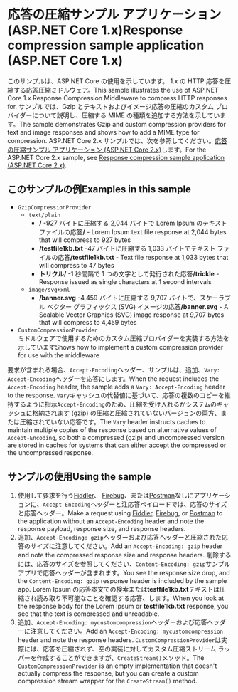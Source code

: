 # <a name="response-compression-sample-application-aspnet-core-1x"></a><span data-ttu-id="40776-101">応答の圧縮サンプル アプリケーション (ASP.NET Core 1.x)</span><span class="sxs-lookup"><span data-stu-id="40776-101">Response compression sample application (ASP.NET Core 1.x)</span></span>

<span data-ttu-id="40776-102">このサンプルは、ASP.NET Core の使用を示しています。 1.x の HTTP 応答を圧縮する応答圧縮ミドルウェア。</span><span class="sxs-lookup"><span data-stu-id="40776-102">This sample illustrates the use of ASP.NET Core 1.x Response Compression Middleware to compress HTTP responses for.</span></span> <span data-ttu-id="40776-103">サンプルでは、Gzip とテキストおよびイメージ応答の圧縮のカスタム プロバイダーについて説明し、圧縮する MIME の種類を追加する方法を示しています。</span><span class="sxs-lookup"><span data-stu-id="40776-103">The sample demonstrates Gzip and custom compression providers for text and image responses and shows how to add a MIME type for compression.</span></span> <span data-ttu-id="40776-104">ASP.NET Core 2.x サンプルでは、次を参照してください。[応答の圧縮サンプル アプリケーション (ASP.NET Core 2.x)](https://github.com/aspnet/Docs/tree/master/aspnetcore/performance/response-compression/samples/2.x)します。</span><span class="sxs-lookup"><span data-stu-id="40776-104">For the ASP.NET Core 2.x sample, see [Response compression sample application (ASP.NET Core 2.x)](https://github.com/aspnet/Docs/tree/master/aspnetcore/performance/response-compression/samples/2.x).</span></span>

## <a name="examples-in-this-sample"></a><span data-ttu-id="40776-105">このサンプルの例</span><span class="sxs-lookup"><span data-stu-id="40776-105">Examples in this sample</span></span>

* `GzipCompressionProvider`
  * `text/plain`
    * <span data-ttu-id="40776-106">**/** -927 バイトに圧縮する 2,044 バイトで Lorem Ipsum のテキスト ファイルの応答</span><span class="sxs-lookup"><span data-stu-id="40776-106">**/** - Lorem Ipsum text file response at 2,044 bytes that will compress to 927 bytes</span></span>
    * <span data-ttu-id="40776-107">**/testfile1kb.txt** -47 バイトに圧縮する 1,033 バイトでテキスト ファイルの応答</span><span class="sxs-lookup"><span data-stu-id="40776-107">**/testfile1kb.txt** - Text file response at 1,033 bytes that will compress to 47 bytes</span></span>
    * <span data-ttu-id="40776-108">**トリクル/** -1 秒間隔で 1 つの文字として発行された応答</span><span class="sxs-lookup"><span data-stu-id="40776-108">**/trickle** - Response issued as single characters at 1 second intervals</span></span>
  * `image/svg+xml`
    * <span data-ttu-id="40776-109">**/banner.svg** -4,459 バイトに圧縮する 9,707 バイトで、スケーラブル ベクター グラフィックス (SVG) イメージの応答</span><span class="sxs-lookup"><span data-stu-id="40776-109">**/banner.svg** - A Scalable Vector Graphics (SVG) image response at 9,707 bytes that will compress to 4,459 bytes</span></span>
* `CustomCompressionProvider`<br><span data-ttu-id="40776-110">ミドルウェアで使用するためのカスタム圧縮プロバイダーを実装する方法を示しています</span><span class="sxs-lookup"><span data-stu-id="40776-110">Shows how to implement a custom compression provider for use with the middleware</span></span>

<span data-ttu-id="40776-111">要求が含まれる場合、`Accept-Encoding`ヘッダー、サンプルは、追加、`Vary: Accept-Encoding`ヘッダーを応答にします。</span><span class="sxs-lookup"><span data-stu-id="40776-111">When the request includes the `Accept-Encoding` header, the sample adds a `Vary: Accept-Encoding` header to the response.</span></span> <span data-ttu-id="40776-112">`Vary`キャッシュの代替値に基づいて、応答の複数のコピーを維持するように指示`Accept-Encoding`のため、圧縮を受け入れるかシステムのキャッシュに格納されます (gzip) の圧縮と圧縮されていないバージョンの両方、または圧縮されていない応答です。</span><span class="sxs-lookup"><span data-stu-id="40776-112">The `Vary` header instructs caches to maintain multiple copies of the response based on alternative values of `Accept-Encoding`, so both a compressed (gzip) and uncompressed version are stored in caches for systems that can either accept the compressed or the uncompressed response.</span></span>

## <a name="using-the-sample"></a><span data-ttu-id="40776-113">サンプルの使用</span><span class="sxs-lookup"><span data-stu-id="40776-113">Using the sample</span></span>

1. <span data-ttu-id="40776-114">使用して要求を行う[Fiddler](http://www.telerik.com/fiddler)、 [Firebug](http://getfirebug.com/)、または[Postman](https://www.getpostman.com/)なしにアプリケーションに、`Accept-Encoding`ヘッダーと注応答ペイロードでは、応答のサイズと応答ヘッダー。</span><span class="sxs-lookup"><span data-stu-id="40776-114">Make a request using [Fiddler](http://www.telerik.com/fiddler), [Firebug](http://getfirebug.com/), or [Postman](https://www.getpostman.com/) to the application without an `Accept-Encoding` header and note the response payload, response size, and response headers.</span></span>
1. <span data-ttu-id="40776-115">追加、`Accept-Encoding: gzip`ヘッダーおよび応答ヘッダーと圧縮された応答のサイズに注意してください。</span><span class="sxs-lookup"><span data-stu-id="40776-115">Add an `Accept-Encoding: gzip` header and note the compressed response size and response headers.</span></span> <span data-ttu-id="40776-116">削除するには、応答のサイズを参照してください、`Content-Encoding: gzip`サンプル アプリで応答ヘッダーが含まれます。</span><span class="sxs-lookup"><span data-stu-id="40776-116">You see the response size drop, and the `Content-Encoding: gzip` response header is included by the sample app.</span></span> <span data-ttu-id="40776-117">Lorem Ipsum の応答本文での検索または**testfile1kb.txt**テキストは圧縮され読み取り不可能なことを確認する応答、します。</span><span class="sxs-lookup"><span data-stu-id="40776-117">When you look at the response body for the Lorem Ipsum or **testfile1kb.txt** response, you see that the text is compressed and unreadable.</span></span>
1. <span data-ttu-id="40776-118">追加、`Accept-Encoding: mycustomcompression`ヘッダーおよび応答ヘッダーに注意してください。</span><span class="sxs-lookup"><span data-stu-id="40776-118">Add an `Accept-Encoding: mycustomcompression` header and note the response headers.</span></span> <span data-ttu-id="40776-119">`CustomCompressionProvider`は実際には、応答を圧縮されず、空の実装に対してカスタム圧縮ストリーム ラッパーを作成することができますが、`CreateStream()`メソッド。</span><span class="sxs-lookup"><span data-stu-id="40776-119">The `CustomCompressionProvider` is an empty implementation that doesn't actually compress the response, but you can create a custom compression stream wrapper for the `CreateStream()` method.</span></span>
